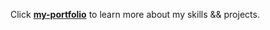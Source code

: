 Click **[my-portfolio](https://ksena19.github.io/my-portfolio/)** to learn more about my skills && projects.

